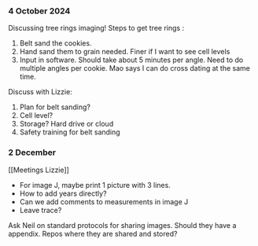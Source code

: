 ### 4 October 2024
Discussing tree rings imaging!
Steps to get tree rings :
1. Belt sand the cookies.
2. Hand sand them to grain needed. Finer if I want to see cell levels
3. Input in software. Should take about 5 minutes per angle. Need to do multiple angles per cookie. Mao says I can do cross dating at the same time. 

Discuss with Lizzie:
1. Plan for belt sanding?
2. Cell level?
3. Storage? Hard drive or cloud
4. Safety training for belt sanding

### 2 December 
[[Meetings Lizzie]]
- For image J, maybe print 1 picture with 3 lines. 
- How to add years directly? 
- Can we add comments to measurements in image J
- Leave trace?

Ask Neil on standard protocols for sharing images. Should they have a appendix. Repos where they are shared and stored?
